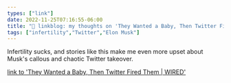 ```yaml
---
types: ["link"]
date: 2022-11-25T07:16:55-06:00
title: "🔗 linkblog: my thoughts on 'They Wanted a Baby, Then Twitter Fired Them | WIRED'"
tags: ["infertility","Twitter","Elon Musk"]
---
```

Infertility sucks, and stories like this make me even more upset about Musk's callous and chaotic Twitter takeover.   
 

[link to 'They Wanted a Baby, Then Twitter Fired Them | WIRED'](https://www.wired.com/story/twitter-layoffs-health-benefits-ivf/)
